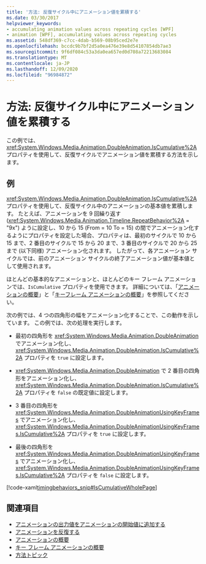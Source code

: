```yaml
---
title: '方法: 反復サイクル中にアニメーション値を累積する'
ms.date: 03/30/2017
helpviewer_keywords:
- accumulating animation values across repeating cycles [WPF]
- animation [WPF], accumulating values across repeating cycles
ms.assetid: 548df369-c7cc-4dab-b569-08b95ced2e7e
ms.openlocfilehash: bccdc9b7bf2d5a0ea476e39e8d54107854db7ae3
ms.sourcegitcommit: 9f6df084c53a3da0ea657ed0d708a72213683084
ms.translationtype: MT
ms.contentlocale: ja-JP
ms.lasthandoff: 12/09/2020
ms.locfileid: "96984872"
---
```

# <a name="how-to-accumulate-animation-values-during-repeat-cycles"></a>方法: 反復サイクル中にアニメーション値を累積する
この例では、<xref:System.Windows.Media.Animation.DoubleAnimation.IsCumulative%2A> プロパティを使用して、反復サイクルでアニメーション値を累積する方法を示します。  
  
## <a name="example"></a>例  
 <xref:System.Windows.Media.Animation.DoubleAnimation.IsCumulative%2A> プロパティを使用して、反復サイクル中のアニメーションの基本値を累積します。 たとえば、アニメーションを 9 回繰り返す (<xref:System.Windows.Media.Animation.Timeline.RepeatBehavior%2A> = "9x") ように設定し、10 から 15 (From = 10 To = 15) の間でアニメーション化するようにプロパティを設定した場合、プロパティは、最初のサイクルで 10 から 15 まで、2 番目のサイクルで 15 から 20 まで、3 番目のサイクルで 20 から 25 まで (以下同様) アニメーション化されます。 したがって、各アニメーション サイクルでは、前のアニメーション サイクルの終了アニメーション値が基本値として使用されます。  
  
 ほとんどの基本的なアニメーションと、ほとんどのキー フレーム アニメーションでは、`IsCumulative` プロパティを使用できます。 詳細については、「[アニメーションの概要](animation-overview.md)」と「[キーフレーム アニメーションの概要](key-frame-animations-overview.md)」を参照してください。  
  
 次の例では、4 つの四角形の幅をアニメーション化することで、この動作を示しています。 この例では、次の処理を実行します。  
  
- 最初の四角形を <xref:System.Windows.Media.Animation.DoubleAnimation> でアニメーション化し、<xref:System.Windows.Media.Animation.DoubleAnimation.IsCumulative%2A> プロパティを `true` に設定します。  
  
- <xref:System.Windows.Media.Animation.DoubleAnimation> で 2 番目の四角形をアニメーション化し、<xref:System.Windows.Media.Animation.DoubleAnimation.IsCumulative%2A> プロパティを `false` の既定値に設定します。  
  
- 3 番目の四角形を <xref:System.Windows.Media.Animation.DoubleAnimationUsingKeyFrames> でアニメーション化し、<xref:System.Windows.Media.Animation.DoubleAnimationUsingKeyFrames.IsCumulative%2A> プロパティを `true` に設定します。  
  
- 最後の四角形を <xref:System.Windows.Media.Animation.DoubleAnimationUsingKeyFrames> でアニメーション化し、<xref:System.Windows.Media.Animation.DoubleAnimationUsingKeyFrames.IsCumulative%2A> プロパティを `false` に設定します。  
  
 [!code-xaml[timingbehaviors_snip#IsCumulativeWholePage](~/samples/snippets/csharp/VS_Snippets_Wpf/timingbehaviors_snip/CSharp/IsCumulativeExample.xaml#iscumulativewholepage)]  
  
## <a name="see-also"></a>関連項目

- [アニメーションの出力値をアニメーションの開始値に追加する](how-to-add-an-animation-output-value-to-an-animation-starting-value.md)
- [アニメーションを反復する](how-to-repeat-an-animation.md)
- [アニメーションの概要](animation-overview.md)
- [キー フレーム アニメーションの概要](key-frame-animations-overview.md)
- [方法トピック](animation-and-timing-how-to-topics.md)
